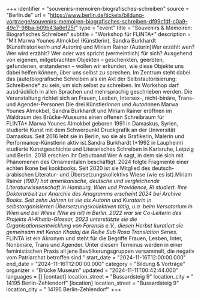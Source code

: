 +++
identifier = "souvenirs-memoiren-biografisches-schreiben"
source = "Berlin.de"
url = "https://www.berlin.de/tickets/bildung-vortraege/souvenirs-memoiren-biografisches-schreiben-df99cfdf-c0a9-49c7-98ba-b09b43a8ef25/"
type = "event"
title = "Souvenirs & Memoiren: Biografisches Schreiben"
subtitle = "Workshop für FLINTA*"
description = "Mit Marwa Younes Almokbel (Künstlerin), Sandra Burkhardt (Kunsthistoriker*in und Autor*in) und Miriam Rainer (Autorin)Wer erzählt wen? Wer wird erzählt? Wer oder was spricht (vermeintlich) für sich? Ausgehend von eigenen, mitgebrachten Objekten – geschenkten, geerbten, gefundenen, erstandenen – wollen wir erkunden, wie diese Objekte uns dabei helfen können, über uns selbst zu sprechen. Im Zentrum steht dabei das (auto)biografische Schreiben als ein Akt der Selbstautorisierung: Schreibende* zu sein, um sich selbst zu schreiben. Im Workshop darf ausdrücklich in allen Sprachen und mehrsprachig geschrieben werden. Die Veranstaltung richtet sich an Frauen, Lesben, Intersex-, nicht-binäre, Trans- und Agender-Personen.Die drei Künstler*innen und Autor*innen Marwa Younes Almokbel, Sandra Burkhardt und Miriam Rainer eröffnen im Waldraum des Brücke-Museums einen offenen Schreibraum für FLINTA*.Marwa Younes Almokbel geboren 1991 in Damaskus, Syrien, studierte Kunst mit dem Schwerpunkt Druckgrafik an der Universität Damaskus. Seit 2016 lebt sie in Berlin, wo sie als Grafikerin, Malerin und Performance-Künstlerin aktiv ist.Sandra Burkhardt (*1992 in Laupheim) studierte Kunstgeschichte und Literarisches Schreiben in Karlsruhe, Leipzig und Berlin. 2018 erschien ihr Debutband Wer A sagt, in dem sie sich mit Phänomenen des Ornamentalen beschäftigt. 2024 folgte Fragmente einer echten Ikone bei kookbooks. Seit 2020 ist sie Mitglied des deutsch-arabischen Literatur- und Übersetzungskollektivs Wiese (wie es ist).Miriam Rainer (*1987) hat amerikanische, deutsche und vergleichende Literaturwissenschaft in Hamburg, Wien und Providence, RI studiert. Ihre Doktorarbeit zur Anarchie des Anagramms erscheint 2024 bei Archive Books. Seit zehn Jahren ist sie als Autorin und Kuratorin in selbstorganisierten Übersetzungskollektiven tätig, u.a. beim Versatorium in Wien und bei Wiese (Wie es ist) in Berlin. 2022 war sie Co-Leiterin des Projekts Al-Khatib-Glossar, 2023 unterstützte sie die Organisationsentwicklung von Forensis e.V., diesen Herbst kuratiert sie gemeinsam mit Kenan Khadaj die Reihe Sub Rosa Translation Series.* FLINTA ist ein Akronym und steht für die Begriffe Frauen, Lesben, Inter, Nonbinäre, Trans und Agender. Unter diesem Terminus werden in einer feministischen Praxis all jene Bevölkerungsgruppen versammelt, die negativ vom Patriarchat betroffen sind."
start_date = "2024-11-16T12:00:00.000"
end_date = "2024-11-16T12:00:00.000"
category = "Bildung & Vorträge"
organizer = "Brücke Museum"
updated = "2024-11-11T00:42:44.000"
languages = []
[contact]
location_street = "Bussardsteig 9"
location_city = " 14195 Berlin-Zehlendorf"
[location]
location_street = "Bussardsteig 9"
location_city = " 14195 Berlin-Zehlendorf"
+++